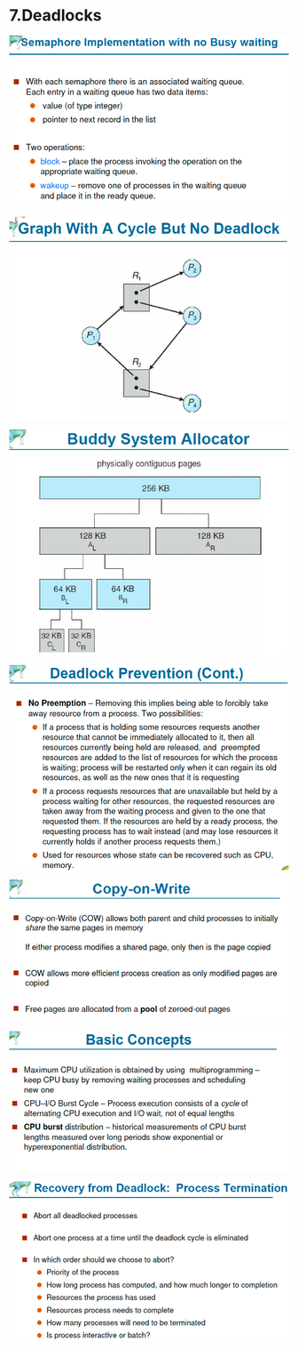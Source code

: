 # 7.Deadlocks

![](../.gitbook/assets/image%20%28126%29.png)

![](../.gitbook/assets/image%20%28125%29.png)

![](../.gitbook/assets/image%20%28134%29.png)

![](../.gitbook/assets/image%20%2837%29.png)

![](../.gitbook/assets/image%20%28119%29.png)

![](../.gitbook/assets/image%20%28147%29.png)

![](../.gitbook/assets/image%20%281%29.png)

